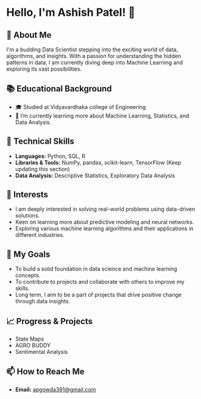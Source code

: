 # Hello, I'm Ashish Patel! 👋

## 🚀 About Me
I'm a budding Data Scientist stepping into the exciting world of data, algorithms, and insights. With a passion for understanding the hidden patterns in data, I am currently diving deep into Machine Learning and exploring its vast possibilities.

## 📚 Educational Background
- 🎓 Studied at Vidyavardhaka college of Engineering
- 🌱 I’m currently learning more about Machine Learning, Statistics, and Data Analysis.

## 💼 Technical Skills
- **Languages:** Python, SQL, R
- **Libraries & Tools:** NumPy, pandas, scikit-learn, TensorFlow (Keep updating this section)
- **Data Analysis:** Descriptive Statistics, Exploratory Data Analysis

## 🎯 Interests
- I am deeply interested in solving real-world problems using data-driven solutions.
- Keen on learning more about predictive modeling and neural networks.
- Exploring various machine learning algorithms and their applications in different industries.

## 🌟 My Goals
- To build a solid foundation in data science and machine learning concepts.
- To contribute to projects and collaborate with others to improve my skills.
- Long term, I aim to be a part of projects that drive positive change through data insights.

## 📈 Progress & Projects
- State Maps
- AGRO BUDDY
- Sentimental Analysis

## 📫 How to Reach Me
- **Email:** apgowda391@gmail.com

